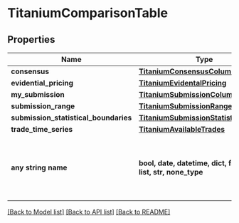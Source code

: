 # TitaniumComparisonTable


## Properties
Name | Type | Description | Notes
------------ | ------------- | ------------- | -------------
**consensus** | [**TitaniumConsensusColumn**](TitaniumConsensusColumn.md) |  | [optional] 
**evidential_pricing** | [**TitaniumEvidentalPricing**](TitaniumEvidentalPricing.md) |  | [optional] 
**my_submission** | [**TitaniumSubmissionColumn**](TitaniumSubmissionColumn.md) |  | [optional] 
**submission_range** | [**TitaniumSubmissionRangeColumn**](TitaniumSubmissionRangeColumn.md) |  | [optional] 
**submission_statistical_boundaries** | [**TitaniumSubmissionStatisticsColumn**](TitaniumSubmissionStatisticsColumn.md) |  | [optional] 
**trade_time_series** | [**TitaniumAvailableTrades**](TitaniumAvailableTrades.md) |  | [optional] 
**any string name** | **bool, date, datetime, dict, float, int, list, str, none_type** | any string name can be used but the value must be the correct type | [optional]

[[Back to Model list]](../README.md#documentation-for-models) [[Back to API list]](../README.md#documentation-for-api-endpoints) [[Back to README]](../README.md)


